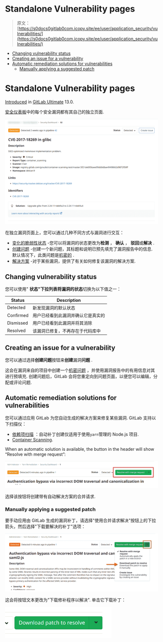 # Standalone Vulnerability pages

> 原文：[https://s0docs0gitlab0com.icopy.site/ee/user/application_security/vulnerabilities/](https://s0docs0gitlab0com.icopy.site/ee/user/application_security/vulnerabilities/)

*   [Changing vulnerability status](#changing-vulnerability-status)
*   [Creating an issue for a vulnerability](#creating-an-issue-for-a-vulnerability)
*   [Automatic remediation solutions for vulnerabilities](#automatic-remediation-solutions-for-vulnerabilities)
    *   [Manually applying a suggested patch](#manually-applying-a-suggested-patch)

# Standalone Vulnerability pages[](#standalone-vulnerability-pages "Permalink")

[Introduced](https://gitlab.com/gitlab-org/gitlab/-/issues/13561) in [GitLab Ultimate](https://about.gitlab.com/pricing/) 13.0.

[安全仪表板](../security_dashboard/index.html#project-security-dashboard)中的每个安全漏洞都有其自己的独立页面.

[![Standalone vulnerability page](img/62d2b5c8435d31dff0a7fc689c288e8c.png)](img/standalone_vulnerability_page_v13_1.png)

在独立漏洞页面上，您可以通过几种不同方式与漏洞进行交互：

*   [变化的脆弱性状态](#changing-vulnerability-status) -您可以将漏洞的状态更改为**检测** ， **确认** ， **驳回**或**解决** .
*   [创建问题](#creating-an-issue-for-a-vulnerability) -创建一个新问题，其标题和说明已预先填充了漏洞报告中的信息. 默认情况下，此类问题是[机密的](../../project/issues/confidential_issues.html) .
*   [解决方案](#automatic-remediation-solutions-for-vulnerabilities) -对于某些漏洞，提供了有关如何修复该漏洞的解决方案.

## Changing vulnerability status[](#changing-vulnerability-status "Permalink")

您可以使用" **状态"**下拉列表将漏洞的**状态**切换为以下值之一：

| Status | Description |
| --- | --- |
| Detected | 新发现漏洞的默认状态 |
| Confirmed | 用户已经看到此漏洞并确认它是真实的 |
| Dismissed | 用户已经看到此漏洞并将其消除 |
| Resolved | 该漏洞已修复，不再存在于代码库中 |

## Creating an issue for a vulnerability[](#creating-an-issue-for-a-vulnerability "Permalink")

您可以通过选择**创建问题**按钮来**创建**漏洞**问题** .

这会在漏洞来自的项目中创建一个[机密问题](../../project/issues/confidential_issues.html) ，并使用漏洞报告中的有用信息对其进行预填充. 创建问题后，GitLab 会将您重定向到问题页面，以便您可以编辑，分配或评论问题.

## Automatic remediation solutions for vulnerabilities[](#automatic-remediation-solutions-for-vulnerabilities "Permalink")

您可以通过应用 GitLab 为您自动生成的解决方案来修复某些漏洞. GitLab 支持以下扫描仪：

*   [依赖项扫描](../dependency_scanning/index.html) ：自动补丁创建仅适用于使用`yarn`管理的 Node.js 项目.
*   [Container Scanning](../container_scanning/index.html).

When an automatic solution is available, the button in the header will show “Resolve with merge request”:

[![Resolve with Merge Request button](img/e661a6c6931c39f12f5b6833566b8947.png)](img/standalone_vulnerability_page_merge_request_button_v13_1.png)

选择该按钮将创建带有自动解决方案的合并请求.

### Manually applying a suggested patch[](#manually-applying-a-suggested-patch "Permalink")

要手动应用由 GitLab 生成的漏洞补丁，请选择"使用合并请求解决"按钮上的下拉箭头，然后选择"下载要解决的补丁"选项：

[![Resolve with Merge Request button dropdown](img/2310ec0a03905adc0774d21079604b57.png)](img/standalone_vulnerability_page_merge_request_button_dropdown_v13_1.png)

这会将按钮文本更改为"下载修补程序以解决". 单击它下载补丁：

[![Download patch button](img/4e980984ef171e4c624f56ebeb3277c7.png)](img/standalone_vulnerability_page_download_patch_button_v13_1.png)